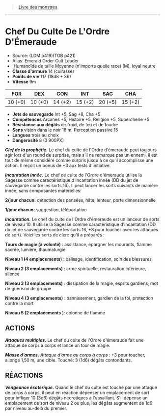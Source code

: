 ﻿> [Livre des monstres](tome_of_beasts.md)

---

# Chef Du Culte De L'Ordre D'Émeraude

- Source: (LDM p419)(TOB p421)
- Alias: Emerald Order Cult Leader
-  Humanoïde de taille Moyenne (n'importe quelle race) (M), loyal neutre
- **Classe d'armure** 14 (cuirasse)
- **Points de vie** 117 (18d8 + 36)
- **Vitesse** 9m

|FOR|DEX|CON|INT|SAG|CHA|
|---|---|---|---|---|---|
|10 (+0)|10 (+0)|14 (+2)|15 (+2)|20 (+5)|15 (+2)|

- **Jets de sauvegarde** Int +5, Sag +8, Cha +5
- **Compétences** Arcanes +5, Histoire +5, Religion +5, Supercherie +5
- **Résistance aux dégâts** de froid, de feu et de foudre
- **Sens** vision dans le noir 18 m, Perception passive 15
- **Langues** trois au choix
- **Dangerosité** 8 (3 900PX)

**_Clef de la prophétie._** Le chef du culte de l'Ordre d'émeraude peut toujours agir lors d'un round de surprise, mais s'il ne remarque pas un ennemi, il est tout de même considéré comme surpris jusqu'à ce qu'il accomplisse une action. Il reçoit un bonus de +3 aux tests d'initiative.

**_Incantation innée._** Le chef de culte de l'Ordre d'émeraude utilise la Sagesse comme caractéristique d'incantation innée (DD du jet de sauvegarde contre les sorts 16). Il peut lancer les sorts suivants de manière innée, sans composantes matérielles:

**2/jour chacun:** détection des pensées, hâte, lenteur, porte dimensionnelle

**1/jour chacun:** suggestion, téléportation

**_Incantation._** Le chef du culte de l'Ordre d'émeraude est un lanceur de sorts de niveau 10. Il utilise la Sagesse comme caractéristique d'incantation (DD du jet de sauvegarde contre les sorts 16, +8 pour toucher avec les attaques de sort). Voici les sorts de clerc qu'il a préparés :

**Tours de magie (à volonté)** : assistance, épargner les mourants, flamme sacrée, lumière, thaumaturgie

**Niveau 1 (4 emplacements)** : balisage, identification, soin des blessures

**Niveau 2 (3 emplacements)** : arme spirituelle, restauration inférieure, silence

**Niveau 3 (3 emplacements)** : dissipation de la magie, esprits gardiens, mot de guérison de groupe

**Niveau 4 (3 emplacements)** : bannissement, gardien de la foi, protection contre la mort

**Niveau 5 (2 emplacements** ): colonne de flamme

## ACTIONS

**_Attaques multiples._** Le chef du culte de l'Ordre d'émeraude fait une attaque de corps à corps et lance un tour de magie.

**_Masse d'armes._** _Attaque d'arme au corps à corps :_ +3 pour toucher, allonge 1,50 m, une cible. Touché: 3 (1d6) dégâts contondants.

## RÉACTIONS

**_Vengeance ésotérique._** Quand le chef du culte est touché par une attaque de corps à corps, il peut en réaction dépenser un emplacement de sort pour infliger 10 (3d6) dégâts nécrotiques à l'assaillant. S'il dépense un emplacement de sort de niveau 2 ou plus, les dégâts augmentent de 1d6 par niveau au-delà du premier.

